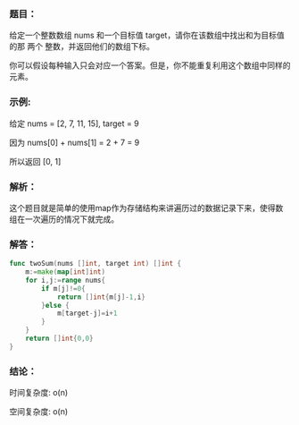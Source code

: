 ### 题目：

给定一个整数数组 nums 和一个目标值 target，请你在该数组中找出和为目标值的那 两个 整数，并返回他们的数组下标。

你可以假设每种输入只会对应一个答案。但是，你不能重复利用这个数组中同样的元素。

### 示例:

给定 nums = [2, 7, 11, 15], target = 9

因为 nums[0] + nums[1] = 2 + 7 = 9  

所以返回 [0, 1]

### 解析：

这个题目就是简单的使用map作为存储结构来讲遍历过的数据记录下来，使得数组在一次遍历的情况下就完成。

### 解答：

```go
func twoSum(nums []int, target int) []int {
	m:=make(map[int]int)
	for i,j:=range nums{
		if m[j]!=0{
			return []int{m[j]-1,i}
		}else {
			m[target-j]=i+1
		}
	}
	return []int{0,0}
}
```

### 结论：

时间复杂度: o(n)

空间复杂度: o(n)